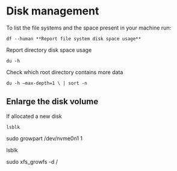 # Disk management

To list the file systems and the space present in your machine run:

```console
df --human **Report file system disk space usage**
```

Report directory disk space usage
``` console
du -h 
```
Check which root directory contains more data

```console
du -h –max-depth=1 \ | sort -n
```
## Enlarge the disk volume 

If allocated a new disk
``` console
lsblk
```
sudo growpart /dev/nvme0n1 1

lsblk

sudo xfs_growfs -d /
